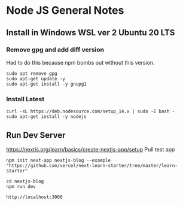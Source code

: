 

#  Node JS General Notes


## Install in Windows WSL ver 2 Ubuntu 20 LTS

### Remove gpg and add diff version
Had to do this because npm bombs out without this version.
```shell
sudo apt remove gpg
sudo apt-get update -y
sudo apt-get install -y gnupg1 
```

### Install Latest

```shell
curl -sL https://deb.nodesource.com/setup_14.x | sudo -E bash -
sudo apt-get install -y nodejs
```

## Run Dev Server
https://nextjs.org/learn/basics/create-nextjs-app/setup
Pull test app
```shell
npm init next-app nextjs-blog --example "https://github.com/vercel/next-learn-starter/tree/master/learn-starter"

cd nextjs-blog
npm run dev
```

    http://localhost:3000

